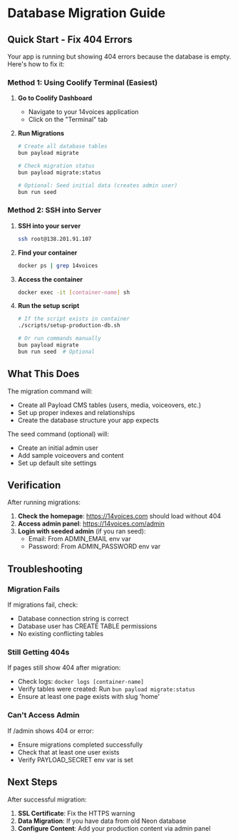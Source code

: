 # Database Migration Guide

## Quick Start - Fix 404 Errors

Your app is running but showing 404 errors because the database is empty. Here's how to fix it:

### Method 1: Using Coolify Terminal (Easiest)

1. **Go to Coolify Dashboard**
   - Navigate to your 14voices application
   - Click on the "Terminal" tab

2. **Run Migrations**

   ```bash
   # Create all database tables
   bun payload migrate

   # Check migration status
   bun payload migrate:status

   # Optional: Seed initial data (creates admin user)
   bun run seed
   ```

### Method 2: SSH into Server

1. **SSH into your server**

   ```bash
   ssh root@138.201.91.107
   ```

2. **Find your container**

   ```bash
   docker ps | grep 14voices
   ```

3. **Access the container**

   ```bash
   docker exec -it [container-name] sh
   ```

4. **Run the setup script**

   ```bash
   # If the script exists in container
   ./scripts/setup-production-db.sh

   # Or run commands manually
   bun payload migrate
   bun run seed  # Optional
   ```

## What This Does

The migration command will:

- Create all Payload CMS tables (users, media, voiceovers, etc.)
- Set up proper indexes and relationships
- Create the database structure your app expects

The seed command (optional) will:

- Create an initial admin user
- Add sample voiceovers and content
- Set up default site settings

## Verification

After running migrations:

1. **Check the homepage**: https://14voices.com should load without 404
2. **Access admin panel**: https://14voices.com/admin
3. **Login with seeded admin** (if you ran seed):
   - Email: From ADMIN_EMAIL env var
   - Password: From ADMIN_PASSWORD env var

## Troubleshooting

### Migration Fails

If migrations fail, check:

- Database connection string is correct
- Database user has CREATE TABLE permissions
- No existing conflicting tables

### Still Getting 404s

If pages still show 404 after migration:

- Check logs: `docker logs [container-name]`
- Verify tables were created: Run `bun payload migrate:status`
- Ensure at least one page exists with slug 'home'

### Can't Access Admin

If /admin shows 404 or error:

- Ensure migrations completed successfully
- Check that at least one user exists
- Verify PAYLOAD_SECRET env var is set

## Next Steps

After successful migration:

1. **SSL Certificate**: Fix the HTTPS warning
2. **Data Migration**: If you have data from old Neon database
3. **Configure Content**: Add your production content via admin panel
